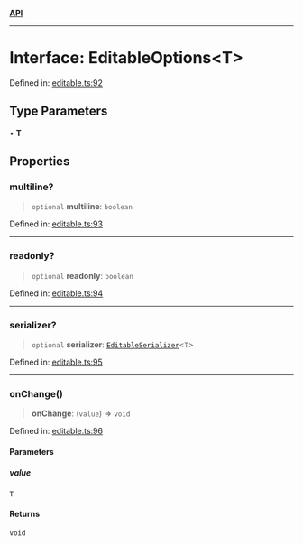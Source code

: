 [**API**](../API.md)

***

# Interface: EditableOptions\<T\>

Defined in: [editable.ts:92](https://github.com/inokawa/edix/blob/de39f463e87325bf95c113d2dbd6f8003d78b892/src/core/editable.ts#L92)

## Type Parameters

• **T**

## Properties

### multiline?

> `optional` **multiline**: `boolean`

Defined in: [editable.ts:93](https://github.com/inokawa/edix/blob/de39f463e87325bf95c113d2dbd6f8003d78b892/src/core/editable.ts#L93)

***

### readonly?

> `optional` **readonly**: `boolean`

Defined in: [editable.ts:94](https://github.com/inokawa/edix/blob/de39f463e87325bf95c113d2dbd6f8003d78b892/src/core/editable.ts#L94)

***

### serializer?

> `optional` **serializer**: [`EditableSerializer`](EditableSerializer.md)\<`T`\>

Defined in: [editable.ts:95](https://github.com/inokawa/edix/blob/de39f463e87325bf95c113d2dbd6f8003d78b892/src/core/editable.ts#L95)

***

### onChange()

> **onChange**: (`value`) => `void`

Defined in: [editable.ts:96](https://github.com/inokawa/edix/blob/de39f463e87325bf95c113d2dbd6f8003d78b892/src/core/editable.ts#L96)

#### Parameters

##### value

`T`

#### Returns

`void`
